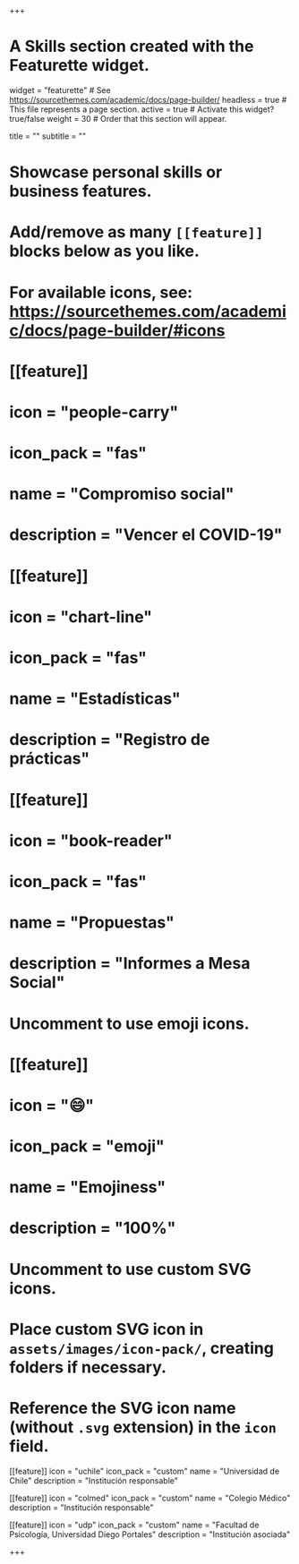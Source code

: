 +++
# A Skills section created with the Featurette widget.
widget = "featurette"  # See https://sourcethemes.com/academic/docs/page-builder/
headless = true  # This file represents a page section.
active = true  # Activate this widget? true/false
weight = 30  # Order that this section will appear.

title = ""
subtitle = ""

# Showcase personal skills or business features.
# 
# Add/remove as many `[[feature]]` blocks below as you like.
# 
# For available icons, see: https://sourcethemes.com/academic/docs/page-builder/#icons

# [[feature]]
#   icon = "people-carry"
#   icon_pack = "fas"
#   name = "Compromiso social"
#   description = "Vencer el COVID-19"
   
# [[feature]]
#   icon = "chart-line"
#   icon_pack = "fas"
#   name = "Estadísticas"
#   description = "Registro de prácticas"  
  
# [[feature]]
#   icon = "book-reader"
#   icon_pack = "fas"
#   name = "Propuestas"
#   description = "Informes a Mesa Social"

# Uncomment to use emoji icons.
# [[feature]]
#  icon = ":smile:"
#  icon_pack = "emoji"
#  name = "Emojiness"
#  description = "100%"  

# Uncomment to use custom SVG icons.
# Place custom SVG icon in `assets/images/icon-pack/`, creating folders if necessary.
# Reference the SVG icon name (without `.svg` extension) in the `icon` field.
[[feature]]
 icon = "uchile"
 icon_pack = "custom"
 name = "Universidad de Chile"
 description = "Institución responsable"

[[feature]]
 icon = "colmed"
 icon_pack = "custom"
 name = "Colegio Médico"
 description = "Institución responsable"

[[feature]]
 icon = "udp"
 icon_pack = "custom"
 name = "Facultad de Psicología, Universidad Diego Portales"
 description = "Institución asociada"

+++
